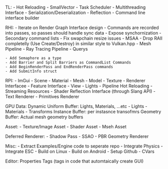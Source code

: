 TL:
    - Hot Reloading
    - SmallVector
    - Task Scheduler
    - Multithreading Interface
    - Serialization/Deserialization
    - Reflection
    - Command line interface builder

RHI:
    - Iterate on Render Graph Interface design
    - Commands are recorded into passes, so passes should handle sync data
    - Expose synchornization
    - Secondary command lists
    - Fix swapchain resize issues
    - MSAA
    - Drop RAII completelly (Use Create/Destroy) in similar style to Vulkan.hpp
    - Mesh Pipeline
    - Ray Tracing Pipeline
    - Querys

    - Add Semaphore as a type
    - Add Barrier and Split Barriers as CommandList Commands
    - Add BeginRenderPass and EndRenderPass commands
    - Add SubmitInfo struct

RPI:
    - ImGui
    - Scene
    - Material
    - Mesh
    - Model
    - Texture
    - Renderer Interfacee
    - Feature Interface
    - View
    - Lights
    - Pipeline Hot Reloading
    - Streaming Resources
    - Shader Reflection Interface (through Slang API)
    - Text Renderer
    - Primitives Renderer

GPU Data:
    Dynamic Uniform Buffer: Lights, Materials, ...etc
        - Lights
        - Materials
        - Transforms
    Instance Buffer: per instasnce transofmrs
    Geometry Buffer: Actual mesh geometry buffers

Asset:
    - Texture/Image Asset
    - Shader Asset
    - Mseh Asset

Deferred Renderer:
    - Shadow Pass
    - SSAO
    - PBR Geometry Renderer

Misc:
    - Extract Examples/Engine code to seperate repo
    - Integrate Physics
    - Integrate ESC
    - Build on Linux
    - Build on Android
    - Setup Github
    - CVars

Editor:
    Properties Tags (tags in code that automtaically create GUI)